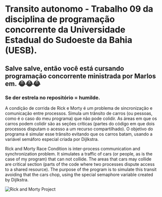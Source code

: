 # Transito autonomo - Trabalho 09 da disciplina de programação concorrente da Universidade Estadual do Sudoeste da Bahia (UESB).
## Salve salve, então você está cursando programação concorrente ministrada por Marlos em. 😂😂😂
### Se der estrela no repositório = humilde.

A condição de corrida de Rick e Morty é um problema de sincronização e comunicação entre processos.
Simula um trânsito de carros (ou pessoas, como é o caso do meu programa) que não pode colidir.
As áreas em que os carros podem colidir são as seções críticas (partes do código em que dois processos disputam o acesso a um recurso compartilhado).
O objetivo do programa é simular esse trânsito evitando que os carros batam, usando a variável semáforo especial criada por Dijlkstra.

Rick and Morty Race Condition is inter-process communication and synchronization problem.
It simulates a traffic of cars (or people, as is the case of my program) that can not collide.
The areas that cars may collide are critical section (parts of the code where two processes dispute access to a shared resource).
The purpose of the program is to simulate this transit avoiding that the cars chop, using the special semaphore variable created by Dijlkstra.

![Rick and Morty Project](./Rick_and_Morty.gif)
